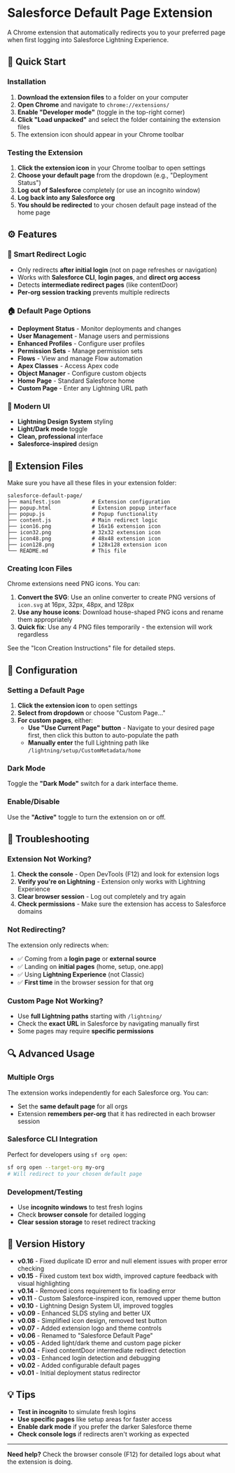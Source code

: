 # Salesforce Default Page Extension

A Chrome extension that automatically redirects you to your preferred page when first logging into Salesforce Lightning Experience.

## 🚀 Quick Start

### Installation
1. **Download the extension files** to a folder on your computer
2. **Open Chrome** and navigate to `chrome://extensions/`
3. **Enable "Developer mode"** (toggle in the top-right corner)
4. **Click "Load unpacked"** and select the folder containing the extension files
5. The extension icon should appear in your Chrome toolbar

### Testing the Extension
1. **Click the extension icon** in your Chrome toolbar to open settings
2. **Choose your default page** from the dropdown (e.g., "Deployment Status")
3. **Log out of Salesforce** completely (or use an incognito window)
4. **Log back into any Salesforce org**
5. **You should be redirected** to your chosen default page instead of the home page

## ⚙️ Features

### 🎯 Smart Redirect Logic
- Only redirects **after initial login** (not on page refreshes or navigation)
- Works with **Salesforce CLI**, **login pages**, and **direct org access**
- Detects **intermediate redirect pages** (like contentDoor)
- **Per-org session tracking** prevents multiple redirects

### 🏠 Default Page Options
- **Deployment Status** - Monitor deployments and changes
- **User Management** - Manage users and permissions
- **Enhanced Profiles** - Configure user profiles
- **Permission Sets** - Manage permission sets
- **Flows** - View and manage Flow automation
- **Apex Classes** - Access Apex code
- **Object Manager** - Configure custom objects
- **Home Page** - Standard Salesforce home
- **Custom Page** - Enter any Lightning URL path

### 🎨 Modern UI
- **Lightning Design System** styling
- **Light/Dark mode** toggle
- **Clean, professional** interface
- **Salesforce-inspired** design

## 📁 Extension Files

Make sure you have all these files in your extension folder:

```
salesforce-default-page/
├── manifest.json          # Extension configuration
├── popup.html             # Extension popup interface  
├── popup.js               # Popup functionality
├── content.js             # Main redirect logic
├── icon16.png             # 16x16 extension icon
├── icon32.png             # 32x32 extension icon
├── icon48.png             # 48x48 extension icon
├── icon128.png            # 128x128 extension icon
└── README.md              # This file
```

### Creating Icon Files
Chrome extensions need PNG icons. You can:
1. **Convert the SVG**: Use an online converter to create PNG versions of `icon.svg` at 16px, 32px, 48px, and 128px
2. **Use any house icons**: Download house-shaped PNG icons and rename them appropriately
3. **Quick fix**: Use any 4 PNG files temporarily - the extension will work regardless

See the "Icon Creation Instructions" file for detailed steps.

## 🔧 Configuration

### Setting a Default Page
1. **Click the extension icon** to open settings
2. **Select from dropdown** or choose "Custom Page..."
3. **For custom pages**, either:
   - **Use "Use Current Page" button** - Navigate to your desired page first, then click this button to auto-populate the path
   - **Manually enter** the full Lightning path like `/lightning/setup/CustomMetadata/home`

### Dark Mode
Toggle the **"Dark Mode"** switch for a dark interface theme.

### Enable/Disable
Use the **"Active"** toggle to turn the extension on or off.

## 🐛 Troubleshooting

### Extension Not Working?
1. **Check the console** - Open DevTools (F12) and look for extension logs
2. **Verify you're on Lightning** - Extension only works with Lightning Experience
3. **Clear browser session** - Log out completely and try again
4. **Check permissions** - Make sure the extension has access to Salesforce domains

### Not Redirecting?
The extension only redirects when:
- ✅ Coming from a **login page** or **external source**
- ✅ Landing on **initial pages** (home, setup, one.app)
- ✅ Using **Lightning Experience** (not Classic)
- ✅ **First time** in the browser session for that org

### Custom Page Not Working?
- Use **full Lightning paths** starting with `/lightning/`
- Check the **exact URL** in Salesforce by navigating manually first
- Some pages may require **specific permissions**

## 🔍 Advanced Usage

### Multiple Orgs
The extension works independently for each Salesforce org. You can:
- Set the **same default page** for all orgs
- Extension **remembers per-org** that it has redirected in each browser session

### Salesforce CLI Integration
Perfect for developers using `sf org open`:
```bash
sf org open --target-org my-org
# Will redirect to your chosen default page
```

### Development/Testing
- Use **incognito windows** to test fresh logins
- Check **browser console** for detailed logging
- **Clear session storage** to reset redirect tracking

## 📝 Version History

- **v0.16** - Fixed duplicate ID error and null element issues with proper error checking
- **v0.15** - Fixed custom text box width, improved capture feedback with visual highlighting
- **v0.14** - Removed icons requirement to fix loading error
- **v0.11** - Custom Salesforce-inspired icon, removed upper theme button
- **v0.10** - Lightning Design System UI, improved toggles
- **v0.09** - Enhanced SLDS styling and better UX
- **v0.08** - Simplified icon design, removed test button
- **v0.07** - Added extension logo and theme controls
- **v0.06** - Renamed to "Salesforce Default Page"
- **v0.05** - Added light/dark theme and custom page picker
- **v0.04** - Fixed contentDoor intermediate redirect detection
- **v0.03** - Enhanced login detection and debugging
- **v0.02** - Added configurable default pages
- **v0.01** - Initial deployment status redirector

## 💡 Tips

- **Test in incognito** to simulate fresh logins
- **Use specific pages** like setup areas for faster access
- **Enable dark mode** if you prefer the darker Salesforce theme
- **Check console logs** if redirects aren't working as expected

---

**Need help?** Check the browser console (F12) for detailed logs about what the extension is doing.